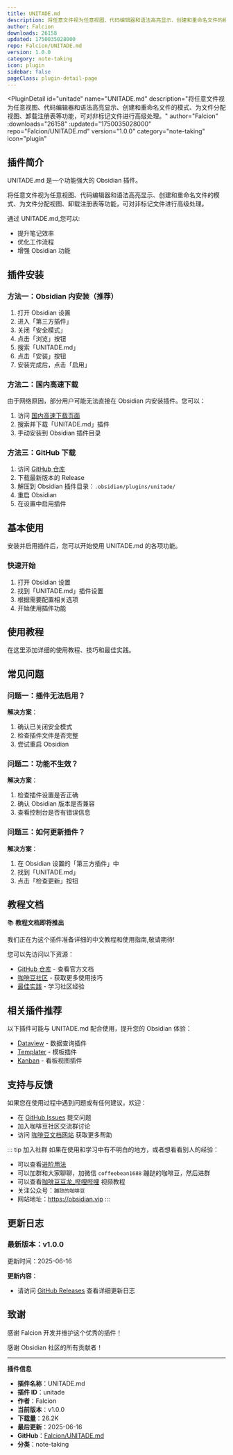 ```yaml
---
title: UNITADE.md
description: 将任意文件视为任意视图、代码编辑器和语法高亮显示、创建和重命名文件的模式、为文件分配视图、卸载注册表等功能，可对非标记文件进行高级处理。
author: Falcion
downloads: 26158
updated: 1750035028000
repo: Falcion/UNITADE.md
version: 1.0.0
category: note-taking
icon: plugin
sidebar: false
pageClass: plugin-detail-page
---
```


<PluginDetail
  id="unitade"
  name="UNITADE.md"
  description="将任意文件视为任意视图、代码编辑器和语法高亮显示、创建和重命名文件的模式、为文件分配视图、卸载注册表等功能，可对非标记文件进行高级处理。"
  author="Falcion"
  :downloads="26158"
  :updated="1750035028000"
  repo="Falcion/UNITADE.md"
  version="1.0.0"
  category="note-taking"
  icon="plugin"
>

<!-- AUTO_GENERATED_START -->
## 插件简介

UNITADE.md 是一个功能强大的 Obsidian 插件。

将任意文件视为任意视图、代码编辑器和语法高亮显示、创建和重命名文件的模式、为文件分配视图、卸载注册表等功能，可对非标记文件进行高级处理。

通过 UNITADE.md,您可以:

- 提升笔记效率
- 优化工作流程
- 增强 Obsidian 功能

<!-- AUTO_GENERATED_END -->

<!-- AUTO_GENERATED_START -->
## 插件安装

### 方法一：Obsidian 内安装（推荐）

1. 打开 Obsidian 设置
2. 进入「第三方插件」
3. 关闭「安全模式」
4. 点击「浏览」按钮
5. 搜索「UNITADE.md」
6. 点击「安装」按钮
7. 安装完成后，点击「启用」

### 方法二：国内高速下载

由于网络原因，部分用户可能无法直接在 Obsidian 内安装插件。您可以：

1. 访问 [国内高速下载页面](/zh/documentation/obsidian-plugins-download.html)
2. 搜索并下载「UNITADE.md」插件
3. 手动安装到 Obsidian 插件目录

### 方法三：GitHub 下载

1. 访问 [GitHub 仓库](https://github.com/Falcion/UNITADE.md)
2. 下载最新版本的 Release
3. 解压到 Obsidian 插件目录：`.obsidian/plugins/unitade/`
4. 重启 Obsidian
5. 在设置中启用插件

## 基本使用

安装并启用插件后，您可以开始使用 UNITADE.md 的各项功能。

### 快速开始

1. 打开 Obsidian 设置
2. 找到「UNITADE.md」插件设置
3. 根据需要配置相关选项
4. 开始使用插件功能

<!-- AUTO_GENERATED_END -->

<!-- CUSTOM_CONTENT_START:tutorial -->
## 使用教程

在这里添加详细的使用教程、技巧和最佳实践。

<!-- CUSTOM_CONTENT_END:tutorial -->

<!-- SHARED_CONTENT_START -->
## 常见问题

### 问题一：插件无法启用？

**解决方案**：
1. 确认已关闭安全模式
2. 检查插件文件是否完整
3. 尝试重启 Obsidian

### 问题二：功能不生效？

**解决方案**：
1. 检查插件设置是否正确
2. 确认 Obsidian 版本是否兼容
3. 查看控制台是否有错误信息

### 问题三：如何更新插件？

**解决方案**：
1. 在 Obsidian 设置的「第三方插件」中
2. 找到「UNITADE.md」
3. 点击「检查更新」按钮

## 教程文档

📚 **教程文档即将推出**

我们正在为这个插件准备详细的中文教程和使用指南,敬请期待!

您可以先访问以下资源：
- [GitHub 仓库](https://github.com/Falcion/UNITADE.md) - 查看官方文档
- [咖啡豆社区](/zh/bases/) - 获取更多使用技巧
- [最佳实践](/zh/best-practices/) - 学习社区经验

## 相关插件推荐

以下插件可能与 UNITADE.md 配合使用，提升您的 Obsidian 体验：

- [Dataview](/zh/plugins/dataview.html) - 数据查询插件
- [Templater](/zh/plugins/templater-obsidian.html) - 模板插件
- [Kanban](/zh/plugins/obsidian-kanban.html) - 看板视图插件

## 支持与反馈

如果您在使用过程中遇到问题或有任何建议，欢迎：

- 在 [GitHub Issues](https://github.com/Falcion/UNITADE.md/issues) 提交问题
- 加入咖啡豆社区交流群讨论
- 访问 [咖啡豆文档网站](https://obsidian.vip) 获取更多帮助

::: tip 加入社群
如果在使用和学习中有不明白的地方，或者想看看别人的经验：
- 可以查看[进阶用法](/zh/advanced)
- 可以加群和大家聊聊，加微信 `coffeebean1688` 蹦跶的咖啡豆，然后进群
- 可以查看[咖啡豆豆龙_哔哩哔哩](https://space.bilibili.com/618777356) 视频教程
- 关注公众号：`蹦跶的咖啡豆`
- 网站地址：https://obsidian.vip
:::
<!-- SHARED_CONTENT_END -->

<!-- AUTO_GENERATED_START -->
## 更新日志

### 最新版本：v1.0.0

更新时间：2025-06-16

**更新内容**：
- 请访问 [GitHub Releases](https://github.com/Falcion/UNITADE.md/releases) 查看详细更新日志

## 致谢

感谢 Falcion 开发并维护这个优秀的插件！

感谢 Obsidian 社区的所有贡献者！

---

**插件信息**
- **插件名称**：UNITADE.md
- **插件 ID**：unitade
- **作者**：Falcion
- **当前版本**：v1.0.0
- **下载量**：26.2K
- **最后更新**：2025-06-16
- **GitHub**：[Falcion/UNITADE.md](https://github.com/Falcion/UNITADE.md)
- **分类**：note-taking
<!-- AUTO_GENERATED_END -->

</PluginDetail>

